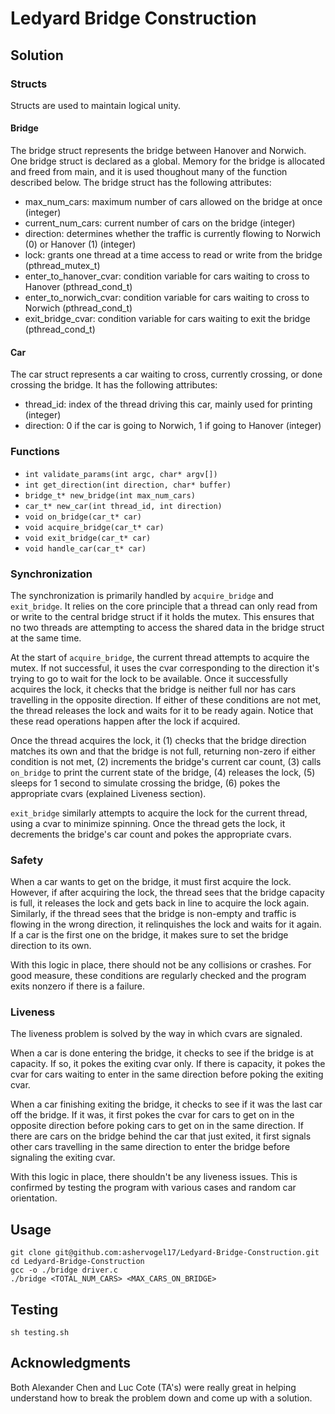 # Ledyard Bridge Construction

## Solution

### Structs

Structs are used to maintain logical unity.

#### Bridge

The bridge struct represents the bridge between Hanover and Norwich. One bridge struct is declared as a global. Memory for the bridge is allocated and freed from main, and it is used thoughout many of the function described below. The bridge struct has the following attributes:

- max_num_cars: maximum number of cars allowed on the bridge at once (integer)
- current_num_cars: current number of cars on the bridge (integer)
- direction: determines whether the traffic is currently flowing to Norwich (0) or Hanover (1) (integer)
- lock: grants one thread at a time access to read or write from the bridge (pthread_mutex_t)
- enter_to_hanover_cvar: condition variable for cars waiting to cross to Hanover (pthread_cond_t)
- enter_to_norwich_cvar: condition variable for cars waiting to cross to Norwich (pthread_cond_t)
- exit_bridge_cvar: condition variable for cars waiting to exit the bridge (pthread_cond_t)

#### Car

The car struct represents a car waiting to cross, currently crossing, or done crossing the bridge. It has the following attributes:

- thread_id: index of the thread driving this car, mainly used for printing (integer)
- direction: 0 if the car is going to Norwich, 1 if going to Hanover (integer)

### Functions

- ```int validate_params(int argc, char* argv[])```
- ```int get_direction(int direction, char* buffer)```
- ```bridge_t* new_bridge(int max_num_cars)```
- ```car_t* new_car(int thread_id, int direction)```
- ```void on_bridge(car_t* car)```
- ```void acquire_bridge(car_t* car)```
- ```void exit_bridge(car_t* car)```
- ```void handle_car(car_t* car)```

### Synchronization

The synchronization is primarily handled by ```acquire_bridge``` and ```exit_bridge```. It relies on the core principle that a thread can only read from or write to the central bridge struct if it holds the mutex. This ensures that no two threads are attempting to access the shared data in the bridge struct at the same time.

At the start of ```acquire_bridge```, the current thread attempts to acquire the mutex. If not successful, it uses the cvar corresponding to the direction it's trying to go to wait for the lock to be available. Once it successfully acquires the lock, it checks that the bridge is neither full nor has cars travelling in the opposite direction. If either of these conditions are not met, the thread releases the lock and waits for it to be ready again. Notice that these read operations happen after the lock if acquired. 

Once the thread acquires the lock, it (1) checks that the bridge direction matches its own and that the bridge is not full, returning non-zero if either condition is not met, (2) increments the bridge's current car count, (3) calls ```on_bridge``` to print the current state of the bridge, (4) releases the lock, (5) sleeps for 1 second to simulate crossing the bridge, (6) pokes the appropriate cvars (explained Liveness section). 

```exit_bridge``` similarly attempts to acquire the lock for the current thread, using a cvar to minimize spinning. Once the thread gets the lock, it decrements the bridge's car count and pokes the appropriate cvars.

### Safety

When a car wants to get on the bridge, it must first acquire the lock. However, if after acquiring the lock, the thread sees that the bridge capacity is full, it releases the lock and gets back in line to acquire the lock again. Similarly, if the thread sees that the bridge is non-empty and traffic is flowing in the wrong direction, it relinquishes the lock and waits for it again. If a car is the first one on the bridge, it makes sure to set the bridge direction to its own.

With this logic in place, there should not be any collisions or crashes. For good measure, these conditions are regularly checked and the program exits nonzero if there is a failure.

### Liveness

The liveness problem is solved by the way in which cvars are signaled.

When a car is done entering the bridge, it checks to see if the bridge is at capacity. If so, it pokes the exiting cvar only. If there is capacity, it pokes the cvar for cars waiting to enter in the same direction before poking the exiting cvar.

When a car finishing exiting the bridge, it checks to see if it was the last car off the bridge. If it was, it first pokes the cvar for cars to get on in the opposite direction before poking cars to get on in the same direction. If there are cars on the bridge behind the car that just exited, it first signals other cars travelling in the same direction to enter the bridge before signaling the exiting cvar.

With this logic in place, there shouldn't be any liveness issues. This is confirmed by testing the program with various cases and random car orientation.

## Usage

```
git clone git@github.com:ashervogel17/Ledyard-Bridge-Construction.git
cd Ledyard-Bridge-Construction
gcc -o ./bridge driver.c
./bridge <TOTAL_NUM_CARS> <MAX_CARS_ON_BRIDGE>
```

## Testing

```
sh testing.sh
```

## Acknowledgments

Both Alexander Chen and Luc Cote (TA's) were really great in helping understand how to break the problem down and come up with a solution.